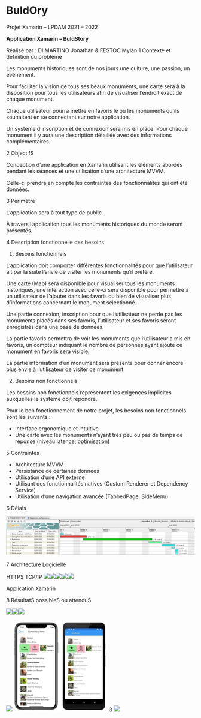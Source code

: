 # BuldOry
Projet Xamarin – LPDAM 2021 – 2022 

**Application Xamarin – BuldStory** 

Réalisé par : DI MARTINO Jonathan & FESTOC Mylan 1 Contexte et définition du problème 

Les monuments historiques sont de nos jours une culture, une passion, un événement.   

Pour faciliter la vision de tous ses beaux monuments, une carte sera à la disposition pour tous les utilisateurs afin de visualiser l’endroit exact de chaque monument.  

Chaque utilisateur pourra mettre en favoris le ou les monuments qu’ils souhaitent en se connectant sur notre application.  

Un système d’inscription et de connexion sera mis en place. Pour chaque monument il y aura une description détaillée avec des informations complémentaires. 

2 ObjectifS 

Conception d’une application en Xamarin utilisant les éléments abordés pendant les séances et une utilisation d’une architecture MVVM. 

Celle-ci prendra en compte les contraintes des fonctionnalités qui ont été données. 

3 Périmètre 

L’application sera à tout type de public 

À travers l’application tous les monuments historiques du monde seront présentés. 

4 Description fonctionnelle des besoins 

1. Besoins fonctionnels  

L’application doit comporter différentes fonctionnalités pour que l’utilisateur ait par la suite l’envie de visiter les monuments qu’il préfère. 

Une carte (Map) sera disponible pour visualiser tous les monuments historiques, une interaction avec celle-ci sera disponible pour permettre à un utilisateur de l’ajouter dans les favoris ou bien de visualiser plus d’informations concernant le monument sélectionné. 

Une partie connexion, inscription pour que l’utilisateur ne perde pas les monuments placés dans ses favoris, l’utilisateur et ses favoris seront enregistrés dans une base de données. 

La partie favoris permettra de voir les monuments que l’utilisateur a mis en favoris, un compteur indiquant le nombre de personnes ayant ajouté ce monument en favoris sera visible. 

La partie information d’un monument sera présente pour donner encore plus envie à l’utilisateur de visiter ce monument. 

2. Besoins non fonctionnels 

Les besoins non fonctionnels représentent les exigences implicites auxquelles le système doit répondre.  

Pour le bon fonctionnement de notre projet, les besoins non fonctionnels sont les suivants : 

- Interface ergonomique et intuitive 
- Une carte avec les monuments n’ayant très peu ou pas de temps de réponse (niveau latence, optimisation) 

5 Contraintes 

- Architecture MVVM 
- Persistance de certaines données 
- Utilisation d’une API externe 
- Utilisant des fonctionnalités natives (Custom Renderer et Dependency Service)  
- Utilisation d’une navigation avancée (TabbedPage, SideMenu) 

6 Délais 

![](Aspose.Words.183706d3-2377-4c4f-8357-2e42eb993a16.001.jpeg)

7 Architecture Logicielle 

HTTPS  TCP/IP  ![](Aspose.Words.183706d3-2377-4c4f-8357-2e42eb993a16.002.png)![](Aspose.Words.183706d3-2377-4c4f-8357-2e42eb993a16.003.png)![](Aspose.Words.183706d3-2377-4c4f-8357-2e42eb993a16.004.png)![](Aspose.Words.183706d3-2377-4c4f-8357-2e42eb993a16.005.png)![](Aspose.Words.183706d3-2377-4c4f-8357-2e42eb993a16.006.png)

Application  Xamarin 

8 RésultatS possibleS ou attenduS 

![](Aspose.Words.183706d3-2377-4c4f-8357-2e42eb993a16.007.png)![](Aspose.Words.183706d3-2377-4c4f-8357-2e42eb993a16.008.png)![](Aspose.Words.183706d3-2377-4c4f-8357-2e42eb993a16.009.png)

![](Aspose.Words.183706d3-2377-4c4f-8357-2e42eb993a16.010.png)![](Aspose.Words.183706d3-2377-4c4f-8357-2e42eb993a16.011.jpeg)
3 ![](Aspose.Words.183706d3-2377-4c4f-8357-2e42eb993a16.012.png)
